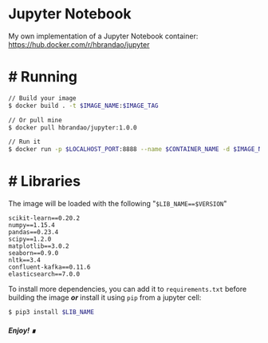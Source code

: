 # Jupyter Notebook

My own implementation of a Jupyter Notebook container: https://hub.docker.com/r/hbrandao/jupyter

# # Running

```bash
// Build your image
$ docker build . -t $IMAGE_NAME:$IMAGE_TAG

// Or pull mine
$ docker pull hbrandao/jupyter:1.0.0

// Run it
$ docker run -p $LOCALHOST_PORT:8888 --name $CONTAINER_NAME -d $IMAGE_NAME:$IMAGE_TAG
```

# # Libraries

The image will be loaded with the following "```$LIB_NAME==$VERSION```"

    scikit-learn==0.20.2
    numpy==1.15.4
    pandas==0.23.4
    scipy==1.2.0
    matplotlib==3.0.2
    seaborn==0.9.0
    nltk==3.4
    confluent-kafka==0.11.6
    elasticsearch==7.0.0

To install more dependencies, you can add it to ```requirements.txt``` before building the image ***or*** install it using ```pip``` from a jupyter cell:

```bash
$ pip3 install $LIB_NAME
```

##### Enjoy! &#8718;
